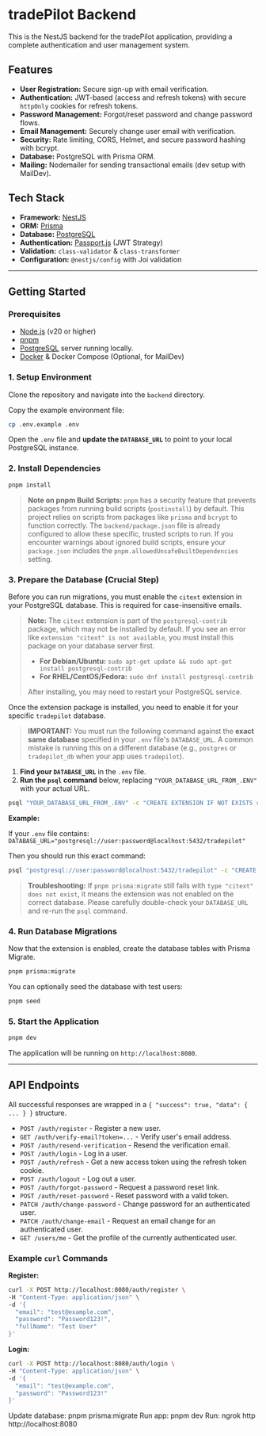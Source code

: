 # tradePilot Backend

This is the NestJS backend for the tradePilot application, providing a complete authentication and user management system.

## Features

-   **User Registration:** Secure sign-up with email verification.
-   **Authentication:** JWT-based (access and refresh tokens) with secure `httpOnly` cookies for refresh tokens.
-   **Password Management:** Forgot/reset password and change password flows.
-   **Email Management:** Securely change user email with verification.
-   **Security:** Rate limiting, CORS, Helmet, and secure password hashing with bcrypt.
-   **Database:** PostgreSQL with Prisma ORM.
-   **Mailing:** Nodemailer for sending transactional emails (dev setup with MailDev).

## Tech Stack

-   **Framework:** [NestJS](https://nestjs.com/)
-   **ORM:** [Prisma](https://www.prisma.io/)
-   **Database:** [PostgreSQL](https://www.postgresql.org/)
-   **Authentication:** [Passport.js](http://www.passportjs.org/) (JWT Strategy)
-   **Validation:** `class-validator` & `class-transformer`
-   **Configuration:** `@nestjs/config` with Joi validation

---

## Getting Started

### Prerequisites

-   [Node.js](https://nodejs.org/en/) (v20 or higher)
-   [pnpm](https://pnpm.io/)
-   [PostgreSQL](https://www.postgresql.org/) server running locally.
-   [Docker](https://www.docker.com/products/docker-desktop/) & Docker Compose (Optional, for MailDev)

### 1. Setup Environment

Clone the repository and navigate into the `backend` directory.

Copy the example environment file:

```bash
cp .env.example .env
```

Open the `.env` file and **update the `DATABASE_URL`** to point to your local PostgreSQL instance.

### 2. Install Dependencies

```bash
pnpm install
```

> **Note on pnpm Build Scripts:**
> `pnpm` has a security feature that prevents packages from running build scripts (`postinstall`) by default. This project relies on scripts from packages like `prisma` and `bcrypt` to function correctly. The `backend/package.json` file is already configured to allow these specific, trusted scripts to run. If you encounter warnings about ignored build scripts, ensure your `package.json` includes the `pnpm.allowedUnsafeBuiltDependencies` setting.

### 3. Prepare the Database (Crucial Step)

Before you can run migrations, you must enable the `citext` extension in your PostgreSQL database. This is required for case-insensitive emails.

> **Note:** The `citext` extension is part of the `postgresql-contrib` package, which may not be installed by default. If you see an error like `extension "citext" is not available`, you must install this package on your database server first.
> 
> - **For Debian/Ubuntu:** `sudo apt-get update && sudo apt-get install postgresql-contrib`
> - **For RHEL/CentOS/Fedora:** `sudo dnf install postgresql-contrib`
> 
> After installing, you may need to restart your PostgreSQL service.

Once the extension package is installed, you need to enable it for your specific `tradepilot` database.

> **IMPORTANT:** You must run the following command against the **exact same database** specified in your `.env` file's `DATABASE_URL`. A common mistake is running this on a different database (e.g., `postgres` or `tradepilot_db` when your app uses `tradepilot`).

1.  **Find your `DATABASE_URL`** in the `.env` file.
2.  **Run the `psql` command** below, replacing `"YOUR_DATABASE_URL_FROM_.ENV"` with your actual URL.

```bash
psql "YOUR_DATABASE_URL_FROM_.ENV" -c "CREATE EXTENSION IF NOT EXISTS citext;"
```

**Example:**

If your `.env` file contains:
`DATABASE_URL="postgresql://user:password@localhost:5432/tradepilot"`

Then you should run this exact command:
```bash
psql "postgresql://user:password@localhost:5432/tradepilot" -c "CREATE EXTENSION IF NOT EXISTS citext;"
```

> **Troubleshooting:** If `pnpm prisma:migrate` still fails with `type "citext" does not exist`, it means the extension was not enabled on the correct database. Please carefully double-check your `DATABASE_URL` and re-run the `psql` command.

### 4. Run Database Migrations

Now that the extension is enabled, create the database tables with Prisma Migrate.

```bash
pnpm prisma:migrate
```

You can optionally seed the database with test users:
```bash
pnpm seed
```

### 5. Start the Application

```bash
pnpm dev
```

The application will be running on `http://localhost:8080`.

---

## API Endpoints

All successful responses are wrapped in a `{ "success": true, "data": { ... } }` structure.

-   `POST /auth/register` - Register a new user.
-   `GET /auth/verify-email?token=...` - Verify user's email address.
-   `POST /auth/resend-verification` - Resend the verification email.
-   `POST /auth/login` - Log in a user.
-   `POST /auth/refresh` - Get a new access token using the refresh token cookie.
-   `POST /auth/logout` - Log out a user.
-   `POST /auth/forgot-password` - Request a password reset link.
-   `POST /auth/reset-password` - Reset password with a valid token.
-   `PATCH /auth/change-password` - Change password for an authenticated user.
-   `PATCH /auth/change-email` - Request an email change for an authenticated user.
-   `GET /users/me` - Get the profile of the currently authenticated user.

### Example `curl` Commands

**Register:**
```bash
curl -X POST http://localhost:8080/auth/register \
-H "Content-Type: application/json" \
-d '{
  "email": "test@example.com",
  "password": "Password123!",
  "fullName": "Test User"
}'
```

**Login:**
```bash
curl -X POST http://localhost:8080/auth/login \
-H "Content-Type: application/json" \
-d '{
  "email": "test@example.com",
  "password": "Password123!"
}'
```

Update database: pnpm prisma:migrate
Run app: pnpm dev
Run: ngrok http http://localhost:8080
